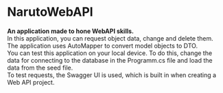 # NarutoWebAPI
**An application made to hone WebAPI skills.**  
In this application, you can request object data, change and delete them.  
The application uses AutoMapper to convert model objects to DTO.  
You can test this application on your local device. To do this, change the data for connecting to the database in the Programm.cs file and load the data from the seed file.  
To test requests, the Swagger UI is used, which is built in when creating a Web API project.  
